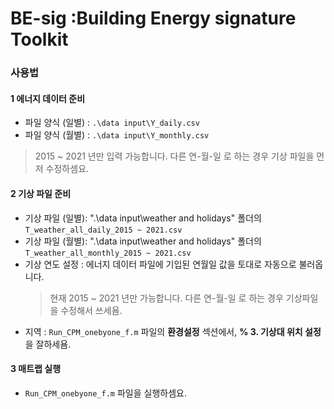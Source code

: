# BE-sig :Building Energy signature Toolkit

### 사용법

#### 1 에너지 데이터 준비
- 파일 양식 (일별) : ```.\data input\Y_daily.csv``` 
- 파일 양식 (월별) : ```.\data input\Y_monthly.csv```
> 2015 ~ 2021 년만 입력 가능합니다. 다른 연-월-일 로 하는 경우 기상 파일을 먼저 수정하셈요.   

#### 2 기상 파일 준비
- 기상 파일 (일별): ".\data input\weather and holidays\" 폴더의 ``` T_weather_all_daily_2015 ~ 2021.csv ```
- 기상 파일 (월별): ".\data input\weather and holidays\" 폴더의 ``` T_weather_all_monthly_2015 ~ 2021.csv ```
- 기상 연도 설정 : 에너지 데이터 파일에 기입된 연월일 값을 토대로 자동으로 불러옵니다. 
  > 현재 2015 ~ 2021 년만 가능합니다. 다른 연-월-일 로 하는 경우 기상파일을 수정해서 쓰세욤.
- 지역 : ```Run_CPM_onebyone_f.m``` 파일의 **환경설정** 섹션에서, **% 3. 기상대 위치 설정** 을 잘하세욤.   

#### 3 매트랩 실행 
- ```Run_CPM_onebyone_f.m``` 파일을 실행하셈요.

